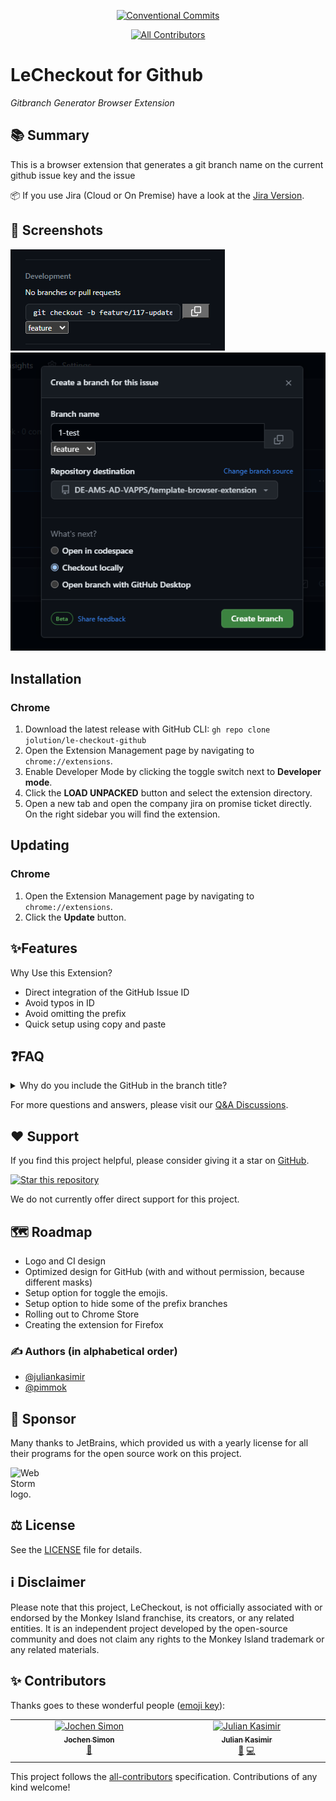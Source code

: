 [//]: # (<p align="center">)
[//]: # (    <img alt="Shows the banner of LeCheckout Jira, with its logo" src="./resources/svg/lecheckout.svg" width="700">)
[//]: # (</p>)

<div align="center">

[![Conventional Commits](https://img.shields.io/badge/Conventional%20Commits-1.0.0-%23FE5196?logo=conventionalcommits&logoColor=white)](https://conventionalcommits.org)
<!-- ALL-CONTRIBUTORS-BADGE:START - Do not remove or modify this section -->
[![All Contributors](https://img.shields.io/badge/all_contributors-1-orange.svg?style=flat-square)](#contributors-)
<!-- ALL-CONTRIBUTORS-BADGE:END -->

</div>

# LeCheckout for Github

_Gitbranch Generator Browser Extension_

## 📚 Summary

This is a browser extension that generates a git branch name on the current github issue key and the issue

:package:
If you use Jira (Cloud or On Premise)
have a look at the [Jira Version](https://github.com/jolution/le-checkout-jira).

## 🌟 Screenshots

![App Screenshot](screenshot.png)
![App Screenshot](screenshot2.png)

## Installation

### Chrome

1. Download the latest release with GitHub CLI:
   `gh repo clone jolution/le-checkout-github`
2. Open the Extension Management page by navigating to `chrome://extensions`.
3. Enable Developer Mode by clicking the toggle switch next to **Developer mode**.
4. Click the **LOAD UNPACKED** button and select the extension directory.
5. Open a new tab and open the company jira on promise ticket directly. On the right sidebar you will find the
   extension.

## Updating

### Chrome

1. Open the Extension Management page by navigating to `chrome://extensions`.
2. Click the **Update** button.

## ✨Features

Why Use this Extension?

- Direct integration of the GitHub Issue ID
- Avoid typos in ID
- Avoid omitting the prefix
- Quick setup using copy and paste

## ❓FAQ

<details>
<summary>Why do you include the GitHub in the branch title?</summary>
<p>This allows us to make assignments more easily.</p>
</details>

For more questions and answers, please visit our [Q&A Discussions](https://github.com/jolution/le-checkout-github/discussions/categories/q-a).


## ❤️ Support

If you find this project helpful, please consider giving it a star on [GitHub](https://github.com/jolution/le-checkout-github).

[![Star this repository](https://img.shields.io/github/stars/jolution/le-checkout-github?style=social)](https://github.com/jolution/le-checkout-github)

We do not currently offer direct support for this project.

## 🗺️ Roadmap

- Logo and CI design
- Optimized design for GitHub (with and without permission, because different masks)
- Setup option for toggle the emojis.
- Setup option to hide some of the prefix branches
- Rolling out to Chrome Store
- Creating the extension for Firefox

### ✍️ Authors (in alphabetical order)

- [@juliankasimir](https://www.github.com/juliankasimir)
- [@pimmok](https://www.github.com/pimmok)

## 💎 Sponsor

Many thanks to JetBrains, which provided us with a yearly license for all their programs for the open source work on this project.

<img style="max-width: 50px" width="50" src="https://resources.jetbrains.com/storage/products/company/brand/logos/WebStorm_icon.png" alt="WebStorm logo.">

## ⚖️ License

See the [LICENSE](LICENSE) file for details.

## ℹ️ Disclaimer

Please note that this project, LeCheckout, is not officially associated with or endorsed by the Monkey Island franchise, its creators, or any related entities. It is an independent project developed by the open-source community and does not claim any rights to the Monkey Island trademark or any related materials.

## ✨ Contributors

Thanks goes to these wonderful people ([emoji key](https://allcontributors.org/docs/en/emoji-key)):

<!-- ALL-CONTRIBUTORS-LIST:START - Do not remove or modify this section -->
<!-- prettier-ignore-start -->
<!-- markdownlint-disable -->
<table>
  <tbody>
    <tr>
      <td align="center" valign="top" width="14.28%"><a href="https://jochensimon.com/"><img src="https://avatars.githubusercontent.com/u/17846993?v=4?s=100" width="100px;" alt="Jochen Simon"/><br /><sub><b>Jochen Simon</b></sub></a><br /><a href="#design-pimmok" title="Design">🎨</a></td>
      <td align="center" valign="top" width="14.28%"><a href="https://github.com/juliankasimir"><img src="https://avatars.githubusercontent.com/u/120172350?v=4?s=100" width="100px;" alt="Julian Kasimir"/><br /><sub><b>Julian Kasimir</b></sub></a><br /><a href="#ideas-juliankasimir" title="Ideas, Planning, & Feedback">🤔</a> <a href="https://github.com/jolution/le-checkout-jira/commits?author=juliankasimir" title="Code">💻</a></td>
    </tr>
  </tbody>
</table>

<!-- markdownlint-restore -->
<!-- prettier-ignore-end -->

<!-- ALL-CONTRIBUTORS-LIST:END -->

This project follows the [all-contributors](https://github.com/all-contributors/all-contributors) specification. Contributions of any kind welcome!
